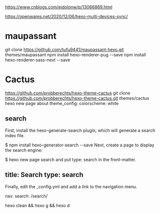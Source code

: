 https://www.cnblogs.com/eidolonw/p/13066869.html

https://openwares.net/2020/12/06/hexo-multi-devices-sync/


# maupassant
git clone https://github.com/tufu9441/maupassant-hexo.git themes/maupassant
npm install hexo-renderer-pug --save
npm install hexo-renderer-sass-next --save

# Cactus
https://github.com/probberechts/hexo-theme-cactus
git clone https://github.com/probberechts/hexo-theme-cactus.git themes/cactus
hexo new page about
theme_config:
  colorscheme: white

## search
First, install the hexo-generate-search plugin, which will generate a search index file.

$ npm install hexo-generator-search --save
Next, create a page to display the search engine:

$ hexo new page search
and put type: search in the front-matter.

title: Search
type: search
---
Finally, edit the _config.yml and add a link to the navigation menu.

nav:
  search: /search/


hexo clean && hexo g && hexo d
